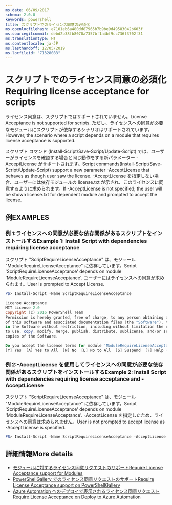 ```yaml
---
ms.date: 06/09/2017
schema: 2.0.0
keywords: powershell
title: スクリプトでのライセンス同意の必須化
ms.openlocfilehash: e7101eb6a480dd87965b7b9be9d49583042b603f
ms.sourcegitcommit: debd2b38fb8070a7357bf1a4bf9cc736f3702f31
ms.translationtype: HT
ms.contentlocale: ja-JP
ms.lasthandoff: 12/05/2019
ms.locfileid: "71328083"
---
```

# <a name="requiring-license-acceptance-for-scripts"></a><span data-ttu-id="f48f0-103">スクリプトでのライセンス同意の必須化</span><span class="sxs-lookup"><span data-stu-id="f48f0-103">Requiring license acceptance for scripts</span></span>

<span data-ttu-id="f48f0-104">ライセンス同意は、スクリプトではサポートされていません。</span><span class="sxs-lookup"><span data-stu-id="f48f0-104">License Acceptance is not supported for scripts.</span></span> <span data-ttu-id="f48f0-105">ただし、ライセンスへの同意が必要なモジュールにスクリプトが依存するシナリオはサポートされています。</span><span class="sxs-lookup"><span data-stu-id="f48f0-105">However, the scenario where a script depends on a module that requires license acceptance is supported.</span></span>

<span data-ttu-id="f48f0-106">スクリプト コマンド (Install-Script/Save-Script/Update-Script) では、ユーザーがライセンスを確認する場合と同じ動作をする新パラメーター -AcceptLicense がサポートされます。</span><span class="sxs-lookup"><span data-stu-id="f48f0-106">Script commands(Install-Script/Save-Script/Update-Script) support a new parameter -AcceptLicense that behaves as though user saw the license.</span></span> <span data-ttu-id="f48f0-107">-AcceptLicense を指定しない場合、ユーザーには依存モジュールの license.txt が示され、このライセンスに同意するように求められます。</span><span class="sxs-lookup"><span data-stu-id="f48f0-107">If -AcceptLicense is not specified; the user will be shown license.txt for dependent module and prompted to accept the license.</span></span>

## <a name="examples"></a><span data-ttu-id="f48f0-108">例</span><span class="sxs-lookup"><span data-stu-id="f48f0-108">EXAMPLES</span></span>

### <a name="example-1-install-script-with-dependencies-requiring-license-acceptance"></a><span data-ttu-id="f48f0-109">例 1:ライセンスへの同意が必要な依存関係があるスクリプトをインストールする</span><span class="sxs-lookup"><span data-stu-id="f48f0-109">Example 1: Install Script with dependencies requiring license acceptance</span></span>

<span data-ttu-id="f48f0-110">スクリプト "ScriptRequireLicenseAcceptance" は、モジュール "ModuleRequireLicenseAcceptance" に依存しています。</span><span class="sxs-lookup"><span data-stu-id="f48f0-110">Script 'ScriptRequireLicenseAcceptance' depends on module 'ModuleRequireLicenseAcceptance'.</span></span> <span data-ttu-id="f48f0-111">ユーザーにはライセンスへの同意が求められます。</span><span class="sxs-lookup"><span data-stu-id="f48f0-111">User is prompted to Accept License.</span></span>

```PowerShell
PS> Install-Script -Name ScriptRequireLicenseAcceptance

License Acceptance
MIT License 2.0
Copyright (c) 2016 PowerShell Team
Permission is hereby granted, free of charge, to any person obtaining a copy
of this software and associated documentation files (the "Software"), to deal
in the Software without restriction, including without limitation the rights
to use, copy, modify, merge, publish, distribute, sublicense, and/or sell
copies of the Software.

Do you accept the license terms for module 'ModuleRequireLicenseAcceptance'.
[Y] Yes  [A] Yes to All  [N] No  [L] No to All  [S] Suspend  [?] Help (default is "N"):
```

### <a name="example-2-install-script-with-dependencies-requiring-license-acceptance-and--acceptlicense"></a><span data-ttu-id="f48f0-112">例 2:-AcceptLicense を使用してライセンスへの同意が必要な依存関係があるスクリプトをインストールする</span><span class="sxs-lookup"><span data-stu-id="f48f0-112">Example 2: Install Script with dependencies requiring license acceptance and -AcceptLicense</span></span>

<span data-ttu-id="f48f0-113">スクリプト "ScriptRequireLicenseAcceptance" は、モジュール "ModuleRequireLicenseAcceptance" に依存しています。</span><span class="sxs-lookup"><span data-stu-id="f48f0-113">Script 'ScriptRequireLicenseAcceptance' depends on module 'ModuleRequireLicenseAcceptance'.</span></span> <span data-ttu-id="f48f0-114">-AcceptLicense を指定したため、ライセンスへの同意は求められません。</span><span class="sxs-lookup"><span data-stu-id="f48f0-114">User is not prompted to accept license as -AcceptLicense is specified.</span></span>

```PowerShell
PS> Install-Script -Name ScriptRequireLicenseAcceptance -AcceptLicense
```

## <a name="more-details"></a><span data-ttu-id="f48f0-115">詳細情報</span><span class="sxs-lookup"><span data-stu-id="f48f0-115">More details</span></span>

- [<span data-ttu-id="f48f0-116">モジュールに対するライセンス同意リクエストのサポート</span><span class="sxs-lookup"><span data-stu-id="f48f0-116">Require License Acceptance support for Modules</span></span>](module-license-acceptance.md)
- [<span data-ttu-id="f48f0-117">PowerShellGallery でのライセンス同意リクエストのサポート</span><span class="sxs-lookup"><span data-stu-id="f48f0-117">Require License Acceptance support on PowerShellGallery</span></span>](../how-to/working-with-packages/packages-that-require-license-acceptance.md)
- [<span data-ttu-id="f48f0-118">Azure Automation へのデプロイで表示されるライセンス同意リクエスト</span><span class="sxs-lookup"><span data-stu-id="f48f0-118">Require License Acceptance on Deploy to Azure Automation</span></span>](../how-to/working-with-packages/deploy-to-azure-automation.md)
